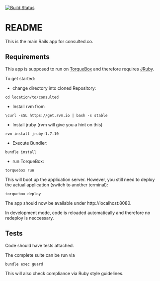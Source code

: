 [![Build Status](https://magnum.travis-ci.com/floriank/consulted.png?token=bNVgt7Atr6dPqBZnmFEV&branch=master)](https://magnum.travis-ci.com/floriank/consulted)

# README

This is the main Rails app for consulted.co.

## Requirements

This app is supposed to run on [TorqueBox](http://torquebox.org) and therefore requires [JRuby](http://jruby.org).

To get started:

* change directory into cloned Repository:

```
cd location/to/consulted
````

* Install rvm from

```
\curl -sSL https://get.rvm.io | bash -s stable
```

* Install jruby (rvm will give you a hint on this)

```
rvm install jruby-1.7.10
```

* Execute Bundler:

```
bundle install
```

* run TorqueBox:

```
torquebox run
```

This will boot up the application server. However, you still need to deploy the actual application (switch to another terminal):

```
torquebox deploy
```

The app should now be available under http://localhost:8080.

In development mode, code is reloaded automatically and therefore no redeploy is neccessary.

## Tests

Code should have tests attached.

The complete suite can be run via

```
bundle exec guard
```

This will also check compliance via Ruby style guidelines.

